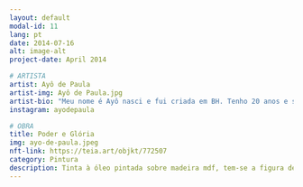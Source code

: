 ```yaml
---
layout: default
modal-id: 11
lang: pt
date: 2014-07-16
alt: image-alt
project-date: April 2014

# ARTISTA
artist: Ayô de Paula
artist-img: Ayô de Paula.jpg
artist-bio: "Meu nome é Ayô nasci e fui criada em BH. Tenho 20 anos e sou artista autodidata desde os 18. Minha assinatura (Ayô de Paula) significa alegria em iorubá e essa é a principal motivação das minhas criações. Através da arte gosto de poder de criar escapatórias e fugas de uma realidade distópica e ao mesmo tempo denunciá-la. Retratar o mundo e as pessoas que me cercam através do rabisco."
instagram: ayodepaula

# OBRA
title: Poder e Glória
img: ayo-de-paula.jpeg
nft-link: https://teia.art/objkt/772507
category: Pintura
description: Tinta à óleo pintada sobre madeira mdf, tem-se a figura de uma mulher representando a glória e ao seu lado a de um rinoceronte, representando o poder. Ambos formam um casal incondicional.
---
```

